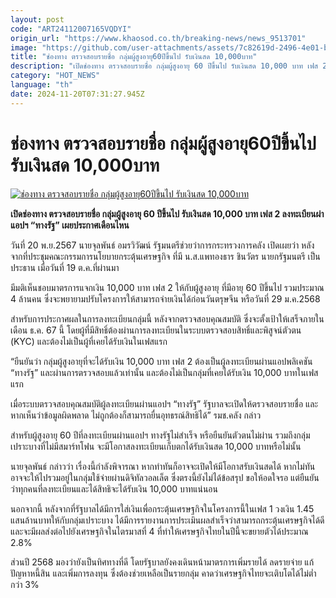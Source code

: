 ```yaml
---
layout: post
code: "ART24112007165VQDYI"
origin_url: "https://www.khaosod.co.th/breaking-news/news_9513701"
image: "https://github.com/user-attachments/assets/7c82619d-2496-4e01-b5f5-ab446b305f9b"
title: "ช่องทาง ตรวจสอบรายชื่อ กลุ่มผู้สูงอายุ60ปีขึ้นไป รับเงินสด 10,000บาท"
description: "เปิดช่องทาง ตรวจสอบรายชื่อ กลุ่มผู้สูงอายุ 60 ปีขึ้นไป รับเงินสด 10,000 บาท เฟส 2 ลงทะเบียนผ่าแอปฯ \"ทางรัฐ\" เผยประกาศเดือนไหน"
category: "HOT_NEWS"
language: "th"
date: 2024-11-20T07:31:27.945Z
---
```


# ช่องทาง ตรวจสอบรายชื่อ กลุ่มผู้สูงอายุ60ปีขึ้นไป รับเงินสด 10,000บาท

[![ช่องทาง ตรวจสอบรายชื่อ กลุ่มผู้สูงอายุ60ปีขึ้นไป รับเงินสด 10,000บาท](https://www.khaosod.co.th/wpapp/uploads/2024/11/Cryptocurrency-1.jpg "ช่องทาง ตรวจสอบรายชื่อ กลุ่มผู้สูงอายุ60ปีขึ้นไป รับเงินสด 10,000บาท")](https://www.khaosod.co.th/wpapp/uploads/2024/11/Cryptocurrency-1.jpg)

**เปิดช่องทาง ตรวจสอบรายชื่อ กลุ่มผู้สูงอายุ 60 ปีขึ้นไป รับเงินสด 10,000 บาท เฟส 2 ลงทะเบียนผ่าแอปฯ “ทางรัฐ” เผยประกาศเดือนไหน**

วันที่ 20 พ.ย.2567 นายจุลพันธ์ อมรวิวัฒน์ รัฐมนตรีช่วยว่าการกระทรวงการคลัง เปิดเผยว่า หลังจากที่ประชุมคณะกรรมการนโยบายกระตุ้นเศรษฐกิจ ที่มี น.ส.แพทองธาร ชินวัตร นายกรัฐมนตรี เป็นประธาน เมื่อวันที่ 19 ต.ค.ที่ผ่านมา

มีมติเห็นชอบมาตรการแจกเงิน 10,000 บาท เฟส 2 ให้กับผู้สูงอายุ ที่มีอายุ 60 ปีขึ้นไป รวมประมาณ 4 ล้านคน ซึ่งจะพยายามปรับโครงการให้สามารถจ่ายเงินได้ก่อนวันตรุษจีน หรือวันที่ 29 ม.ค.2568

สำหรับการประกาศผลในการลงทะเบียนกลุ่มนี้ หลังจากตรวจสอบคุณสมบัติ ซึ่งจะตั้งเป้าให้เสร็จภายในเดือน ธ.ค. 67 นี้ โดยผู้ที่มีสิทธิ์ต้องผ่านการลงทะเบียนในระบบตรวจสอบสิทธิ์และพิสูจน์ตัวตน (KYC) และต้องไม่เป็นผู้ที่เคยได้รับเงินในเฟสแรก

“ยืนยันว่า กลุ่มผู้สูงอายุที่จะได้รับเงิน 10,000 บาท เฟส 2 ต้องเป็นผู้ลงทะเบียนผ่านแอปพลิเคชัน “ทางรัฐ” และผ่านการตรวจสอบแล้วเท่านั้น และต้องไม่เป็นกลุ่มที่เคยได้รับเงิน 10,000 บาทในเฟสแรก

เมื่อระบบตรวจสอบคุณสมบัติผู้ลงทะเบียนผ่านแอปฯ “ทางรัฐ” รัฐบาลจะเปิดให้ตรวจสอบรายชื่อ และหากเห็นว่าข้อมูลผิดพลาด ไม่ถูกต้องก็สามารถยื่นอุทธรณ์สิทธิได้” รมช.คลัง กล่าว

สำหรับผู้สูงอายุ 60 ปีที่ลงทะเบียนผ่านแอปฯ ทางรัฐไม่สำเร็จ หรือยืนยันตัวตนไม่ผ่าน รวมถึงกลุ่มเปราะบางที่ไม่มีสมาร์ทโฟน จะมีโอกาสลงทะเบียนเก็บตกได้รับเงินสด 10,000 บาทหรือไม่นั้น

นายจุลพันธ์ กล่าวว่า เรื่องนี้กำลังพิจารณา หากทำทันก็อาจจะเปิดให้มีโอกาสรับเงินสดได้ หากไม่ทันอาจจะให้ไปรวมอยู่ในกลุ่มใช้จ่ายผ่านดิจิทัลวอลเล็ต ซึ่งตรงนี้ยังไม่ได้ข้อสรุป ขอให้อดใจรอ แต่ยืนยันว่าทุกคนที่ลงทะเบียนและได้สิทธิจะได้รับเงิน 10,000 บาทแน่นอน

นอกจากนี้ หลังจากที่รัฐบาลได้มีการใส่เงินเพื่อกระตุ้นเศรษฐกิจในโครงการนี้ในเฟส 1 วงเงิน 1.45 แสนล้านบาทให้กับกลุ่มเปราะบาง ได้มีการรายงานการประเมินผลสำเร็จว่าสามารถกระตุ้นเศรษฐกิจได้ดีและจะมีผลส่งต่อไปยังเศรษฐกิจในไตรมาสที่ 4 ที่ทำให้เศรษฐกิจไทยในปีนี้จะขยายตัวได้ประมาณ 2.8%

ส่วนปี 2568 มองว่ายังเป็นทิศทางที่ดี โดยรัฐบาลยังคงเดินหน้ามาตรการเพิ่มรายได้ ลดรายจ่าย แก้ปัญหาหนี้สิน และเพิ่มการลงทุน ซึ่งต้องช่วยเหลือเป็นรายกลุ่ม คาดว่าเศรษฐกิจไทยจะเติบโตได้ไม่ต่ำกว่า 3%